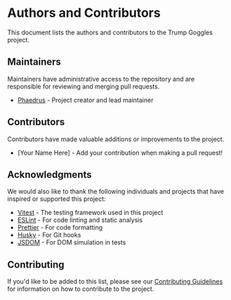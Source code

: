 # Authors and Contributors

This document lists the authors and contributors to the Trump Goggles project.

## Maintainers

Maintainers have administrative access to the repository and are responsible for reviewing and merging pull requests.

- [Phaedrus](https://github.com/phrazzld) - Project creator and lead maintainer

## Contributors

Contributors have made valuable additions or improvements to the project.

- [Your Name Here] - Add your contribution when making a pull request!

## Acknowledgments

We would also like to thank the following individuals and projects that have inspired or supported this project:

- [Vitest](https://vitest.dev/) - The testing framework used in this project
- [ESLint](https://eslint.org/) - For code linting and static analysis
- [Prettier](https://prettier.io/) - For code formatting
- [Husky](https://typicode.github.io/husky/) - For Git hooks
- [JSDOM](https://github.com/jsdom/jsdom) - For DOM simulation in tests

## Contributing

If you'd like to be added to this list, please see our [Contributing Guidelines](CONTRIBUTING.md) for information on how to contribute to the project.
